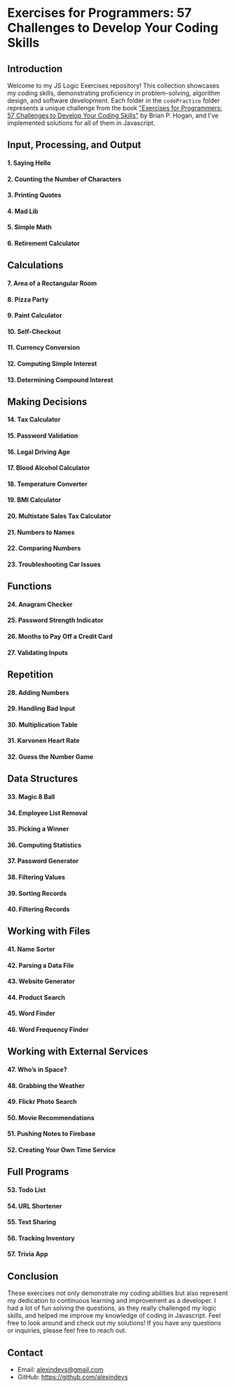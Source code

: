 # Exercises for Programmers: 57 Challenges to Develop Your Coding Skills

## Introduction

Welcome to my JS Logic Exercises repository! This collection showcases my coding skills, demonstrating proficiency in problem-solving, algorithm design, and software development. Each folder in the `codePractice` folder represents a unique challenge from the book ["Exercises for Programmers: 57 Challenges to Develop Your Coding Skills"](https://pragprog.com/titles/bhwb/exercises-for-programmers/) by Brian P. Hogan, and I've implemented solutions for all of them in Javascript.

## Input, Processing, and Output

#### 1. Saying Hello
#### 2. Counting the Number of Characters
#### 3. Printing Quotes
#### 4. Mad Lib
#### 5. Simple Math
#### 6. Retirement Calculator

## Calculations

#### 7. Area of a Rectangular Room
#### 8. Pizza Party
#### 9. Paint Calculator
#### 10. Self-Checkout
#### 11. Currency Conversion
#### 12. Computing Simple Interest
#### 13. Determining Compound Interest

## Making Decisions

#### 14. Tax Calculator
#### 15. Password Validation
#### 16. Legal Driving Age
#### 17. Blood Alcohol Calculator
#### 18. Temperature Converter
#### 19. BMI Calculator
#### 20. Multistate Sales Tax Calculator
#### 21. Numbers to Names
#### 22. Comparing Numbers
#### 23. Troubleshooting Car Issues

## Functions

#### 24. Anagram Checker
#### 25. Password Strength Indicator
#### 26. Months to Pay Off a Credit Card
#### 27. Validating Inputs

## Repetition

#### 28. Adding Numbers
#### 29. Handling Bad Input
#### 30. Multiplication Table
#### 31. Karvonen Heart Rate
#### 32. Guess the Number Game

## Data Structures

#### 33. Magic 8 Ball
#### 34. Employee List Removal
#### 35. Picking a Winner
#### 36. Computing Statistics
#### 37. Password Generator
#### 38. Filtering Values
#### 39. Sorting Records
#### 40. Filtering Records

## Working with Files

#### 41. Name Sorter
#### 42. Parsing a Data File
#### 43. Website Generator
#### 44. Product Search
#### 45. Word Finder
#### 46. Word Frequency Finder

## Working with External Services

#### 47. Who’s in Space?
#### 48. Grabbing the Weather
#### 49. Flickr Photo Search
#### 50. Movie Recommendations
#### 51. Pushing Notes to Firebase
#### 52. Creating Your Own Time Service

## Full Programs

#### 53. Todo List
#### 54. URL Shortener
#### 55. Text Sharing
#### 56. Tracking Inventory
#### 57. Trivia App

## Conclusion

These exercises not only demonstrate my coding abilities but also represent my dedication to continuous learning and improvement as a developer. I had a lot of fun solving the questions, as they really challenged my logic skills, and helped me improve my knowledge of coding in Javascript. Feel free to look around and check out my solutions!
If you have any questions or inquiries, please feel free to reach out.

## Contact

- Email: alexindevs@gmail.com
- GitHub: https://github.com/alexindevs
